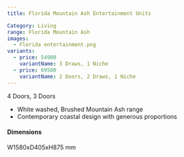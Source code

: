 ```yaml
---
title: Florida Mountain Ash Entertainment Units

Category: Living
range: Florida Mountain Ash
images:
  - Florida entertainment.png
variants:
  - price: 54900
    variantName: 3 Draws, 1 Niche
  - price: 69500
    variantName: 2 Doors, 2 Draws, 1 Niche
---
```

4 Doors, 3 Doors
* White washed, Brushed Mountain Ash range
* Contemporary coastal design with generous proportions

#### Dimensions
W1580xD405xH875 mm
